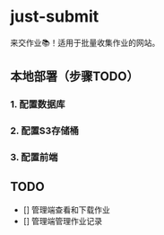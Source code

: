 # just-submit

来交作业📚！适用于批量收集作业的网站。

## 本地部署（步骤TODO）

### 1. 配置数据库

### 2. 配置S3存储桶

### 3. 配置前端

## TODO

- [] 管理端查看和下载作业
- [] 管理端管理作业记录
